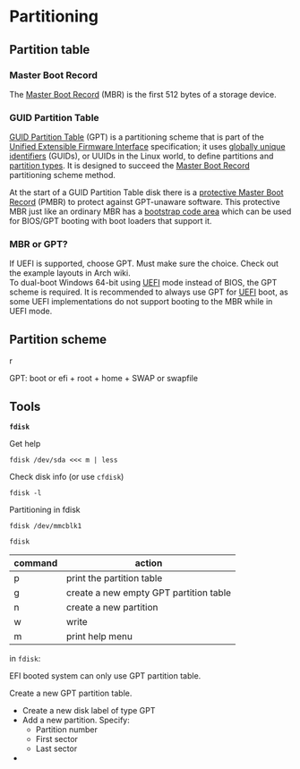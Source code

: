 # Partitioning

  

## Partition table

### Master Boot Record

The [Master Boot Record](https://en.wikipedia.org/wiki/Master_boot_record) (MBR) is the first 512 bytes of a storage device.   

### GUID Partition Table

[GUID Partition Table](https://en.wikipedia.org/wiki/GUID_Partition_Table) (GPT) is a partitioning scheme that is part of the [Unified Extensible Firmware Interface](https://wiki.archlinux.org/title/Unified_Extensible_Firmware_Interface) specification; it uses [globally unique identifiers](https://en.wikipedia.org/wiki/Globally_unique_identifier) (GUIDs), or UUIDs in the Linux world, to define partitions and [partition types](https://en.wikipedia.org/wiki/GUID_Partition_Table#Partition_type_GUIDs). It is designed to succeed the [Master Boot Record](https://wiki.archlinux.org/title/Partitioning#Master_Boot_Record) partitioning scheme method.

At the start of a GUID Partition Table disk there is a [protective Master Boot Record](https://en.wikipedia.org/wiki/GUID_Partition_Table#Protective_MBR_.28LBA_0.29) (PMBR) to protect against GPT-unaware software. This protective MBR just like an ordinary MBR has a [bootstrap code area](https://wiki.archlinux.org/title/Partitioning#Master_Boot_Record_(bootstrap_code)) which can be used for BIOS/GPT booting with boot loaders that support it.  

### **MBR or GPT?** 

If UEFI is supported, choose GPT. Must make sure the choice. Check out the example layouts in Arch wiki.  
To dual-boot Windows 64-bit using [UEFI](https://wiki.archlinux.org/title/UEFI) mode instead of BIOS, the GPT scheme is required. It is recommended to always use GPT for [UEFI](https://wiki.archlinux.org/title/UEFI) boot, as some UEFI implementations do not support booting to the MBR while in UEFI mode.   



## Partition scheme

  r

GPT: boot or efi + root + home + SWAP or swapfile  



## Tools

**`fdisk`**  

Get help

```
fdisk /dev/sda <<< m | less
```

Check disk info (or use `cfdisk`)

```
fdisk -l    
```

Partitioning in fdisk

```
fdisk /dev/mmcblk1
```

`fdisk` 

| command | action                                 |
| ------- | -------------------------------------- |
| p       | print the partition table              |
| g       | create a new empty GPT partition table |
| n       | create a new partition                 |
| w       | write                                  |
| m       | print help menu                        |



in `fdisk`:

EFI booted system can only use GPT partition table.

Create a new GPT partition table.

- Create a new disk label of type GPT
- Add a new partition. Specify:
  - Partition number
  - First sector
  - Last sector
- 

